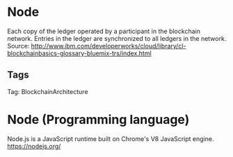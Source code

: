 # Node

Each copy of the ledger operated by a participant in the blockchain network.
Entries in the ledger are synchronized to all ledgers in the network.
Source: http://www.ibm.com/developerworks/cloud/library/cl-blockchainbasics-glossary-bluemix-trs/index.html

## Tags

Tag: BlockchainArchitecture

# Node (Programming language)

Node.js is a JavaScript runtime built on Chrome's V8 JavaScript engine. https://nodejs.org/
